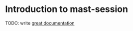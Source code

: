 # Introduction to mast-session

TODO: write [great documentation](http://jacobian.org/writing/what-to-write/)
